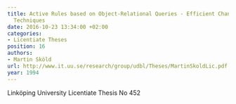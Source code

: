 ```yaml
---
title: Active Rules based on Object-Relational Queries - Efficient Change Monitoring
  Techniques
date: 2016-10-23 13:34:00 +02:00
categories:
- Licentiate Theses
position: 16
authors:
- Martin Sköld
url: http://www.it.uu.se/research/group/udbl/Theses/MartinSkoldLic.pdf
year: 1994
---
```


Linköping University Licentiate Thesis No 452
